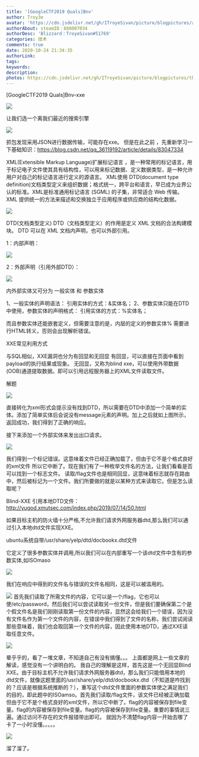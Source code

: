 ```yaml
---
title: '[GoogleCTF2019 Quals]Bnv'
author: Troy3e
avatar: 'https://cdn.jsdelivr.net/gh/ITroyeSivan/picture/blogpictures/avatar.jpg'
authorAbout: steamID：888007034
authorDesc: 'Blizzard：TroyeSivan#51769'
categories: 技术
comments: true
date: 2020-10-24 21:34:35
authorLink:
tags:
keywords:
description:
photos: https://cdn.jsdelivr.net/gh/ITroyeSivan/picture/blogpictures/thumb-1920-134060.jpg
---
```

[GoogleCTF2019 Quals]Bnv-xxe

![](https://cdn.jsdelivr.net/gh/ITroyeSivan/picture/blogpictures/0LC%5BCY1J%601WP5I@@UC6Z_00.png)

让我们选一个离我们最近的搜索引擎

![](https://cdn.jsdelivr.net/gh/ITroyeSivan/picture/blogpictures/QQ%E5%9B%BE%E7%89%8720201023102153.png)

抓包发现采用JSON进行数据传输，可能存在xxe。
但是在此之前 ，先重新学习一下基础知识：https://blog.csdn.net/qq_36119192/article/details/83047334

XML(Extensible Markup Language)扩展标记语言 ，是一种常用的标记语言，用于标记电子文件使其具有结构性，可以用来标记数据、定义数据类型，是一种允许用户对自己的标记语言进行定义的源语言。 XML使用 DTD(document type definition)文档类型定义来组织数据；格式统一，跨平台和语言，早已成为业界公认的标准。XML是标准通用标记语言 (SGML) 的子集，非常适合 Web 传输。XML 提供统一的方法来描述和交换独立于应用程序或供应商的结构化数据。

![](https://cdn.jsdelivr.net/gh/ITroyeSivan/picture/blogpictures/QQ%E5%9B%BE%E7%89%8720201023111114.png)

DTD(文档类型定义)
DTD（文档类型定义）的作用是定义 XML 文档的合法构建模块。
DTD 可以在 XML 文档内声明，也可以外部引用。

1：内部声明：<!DOCTYPE   根元素   [元素声明]  > 

![](https://cdn.jsdelivr.net/gh/ITroyeSivan/picture/blogpictures/QQ%E5%9B%BE%E7%89%8720201023112800.png)

2：外部声明（引用外部DTD）：<!DOCTYPE 根元素 SYSTEM "文件名">  

![](https://cdn.jsdelivr.net/gh/ITroyeSivan/picture/blogpictures/QQ%E5%9B%BE%E7%89%8720201023112915.png)

内外部实体又可分为 一般实体 和 参数实体

1、一般实体的声明语法：<!ENTITY  实体名   "实体内容“>                  引用实体的方式：&实体名；
2、参数实体只能在DTD中使用，参数实体的声明格式： <!ENTITY  %实体名   "实体内容“>        引用实体的方式：%实体名；

而且参数实体还能嵌套定义，但需要注意的是，内层的定义的参数实体% 需要进行HTML转义，否则会出现解析错误。

XXE常见利用方式

与SQL相似，XXE漏洞也分为有回显和无回显
有回显，可以直接在页面中看到payload的执行结果或现象。
无回显，又称为blind xxe，可以使用外带数据(OOB)通道提取数据。即可以引用远程服务器上的XML文件读取文件。

解题

![](https://cdn.jsdelivr.net/gh/ITroyeSivan/picture/blogpictures/QQ%E5%9B%BE%E7%89%8720201023131307.png)

直接转化为xml形式会提示没有找到DTD，所以需要在DTD中添加一个简单的实体。添加了简单实体后会说没有message元素的声明。加上之后就如上图所示，返回成功，我们得到了正确的响应。

接下来添加一个外部实体来发出出口请求。

![](https://cdn.jsdelivr.net/gh/ITroyeSivan/picture/blogpictures/QQ%E5%9B%BE%E7%89%8720201023132321.png)

我们得到一个标记错误。这意味着文件已经正确加载了，但由于它不是个格式良好的xml文件 所以它中断了。现在我们有了一种枚举文件名的方法，让我们看看是否可以找到一个标志文件。
读取/flag文件也是相同回显，这意味着标志就存在路由中，然后被标记为一个文件。我们所要做的就是以某种方式来读取它。但是怎么读取呢？

Blind-XXE 引用本地DTD文件：http://yugod.xmutsec.com/index.php/2019/07/14/50.html

如果目标主机的防火墙十分严格,不允许我们请求外网服务器dtd,那么我们可以通过引入本地dtd文件实现XXE。

ubuntu系统自带/usr/share/yelp/dtd/docbookx.dtd文件

它定义了很多参数实体并调用,所以我们可以在内部重写一个该dtd文件中含有的参数实体,如ISOmaso

![](https://cdn.jsdelivr.net/gh/ITroyeSivan/picture/blogpictures/QQ%E5%9B%BE%E7%89%8720201023132651.png)

我们在响应中得到的文件名与错误的文件名相同，这是可以被滥用的。

![](https://cdn.jsdelivr.net/gh/ITroyeSivan/picture/blogpictures/QQ%E5%9B%BE%E7%89%8720201023133326.png)
首先我们读取了所需文件的内容，它可以是一个/flag，它也可以使/etc/password，然后我们可以尝试读取另一份文件，但是我们要确保第二个是个假文件名是我们刚刚读取第一份文件的内容，显然这会给我们一个错误，因为没有文件名作为第一个文件的内容，在错误中我们得到了文件的名称，我们尝试阅读那些意味着，我们也会取回第一个文件的内容，因此使用本地DTD，通过XXE读取任意文件。

![](https://cdn.jsdelivr.net/gh/ITroyeSivan/picture/blogpictures/QQ%E5%9B%BE%E7%89%8720201023134844.png)

晕乎乎的，看了一堆文章，不知道自己有没有搞懂。。。
上面都是网上一些文章的解读，感觉没有一个讲明白的。
我自己的理解是这样，首先这是一个无回显Blind XXE。由于目标主机不允许我们请求外网服务器dtd，那么我们只能借用本地的dtd文件，就像这题里面的/usr/share/yelp/dtd/docbookx.dtd（不知道是咋找到的？应该是根据系统推断的？），重写这个dtd文件里面的参数实体使之满足我们的目的，即此题中的ISOamso。首先我们读取/flag文件，该文件已经被正确加载但由于它不是个格式良好的xml文件，所以它中断了。flag的内容被保存到file变量。flag的内容被保存到file变量。flag的内容被保存到file变量。重要的事情说三遍。通过访问不存在的文件报错带出即可。
就因为不清楚flag内容一开始去哪了卡了一小时没懂。。。。。

![](https://cdn.jsdelivr.net/gh/ITroyeSivan/picture/blogpictures/QQ%E5%9B%BE%E7%89%8720201023174126.jpg)

溜了溜了。
